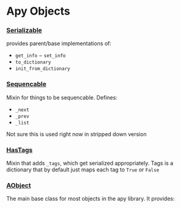 


# Apy Objects

### [Serializable](Serializable.py)
provides parent/base implementations of:
- `get_info` 
− `set_info`
- `to_dictionary`
- `init_from_dictionary`

### [Sequencable](Sequencable.py)
Mixin for things to be sequencable. Defines:
- `_next`
- `_prev`
- `_list`

Not sure this is used right now in stripped down version

### [HasTags](HasTags.py)
Mixin that adds `_tags`, which get serialized appropriately. Tags is a dictionary that by default just maps each tag to `True` or `False`


### [AObject](AObject.py)
The main base class for most objects in the apy library. It provides:




